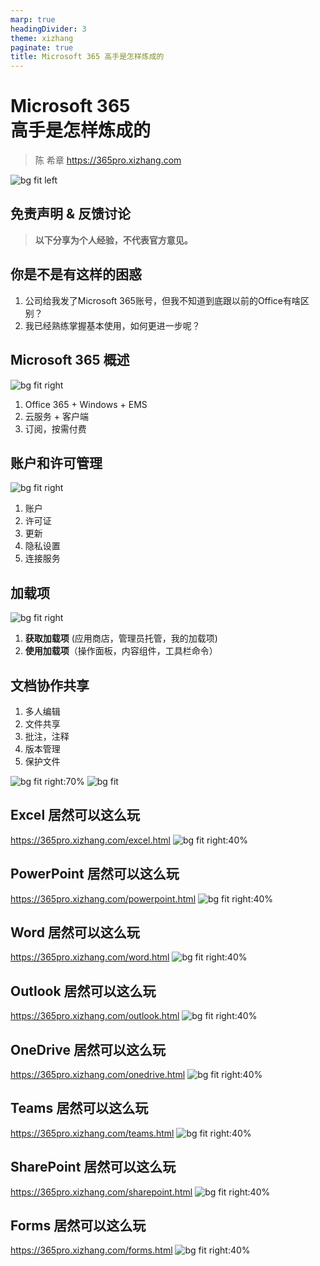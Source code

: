 ```yaml
---
marp: true
headingDivider: 3
theme: xizhang
paginate: true
title: Microsoft 365 高手是怎样炼成的
---
```


#  Microsoft 365 <br /> 高手是怎样炼成的
> 陈 希章 https://365pro.xizhang.com

![bg fit left](images/microsoft-365.png)

## 免责声明 & 反馈讨论

> **以下分享为个人经验，不代表官方意见。**



##  你是不是有这样的困惑
<!-- footer: Microsoft 365的高手是怎样炼成的 https://365pro.xizhang.com -->

1. 公司给我发了Microsoft 365账号，但我不知道到底跟以前的Office有啥区别？
1. 我已经熟练掌握基本使用，如何更进一步呢？

##  Microsoft 365 概述
![bg fit right](images/m365.png)
<!-- _footer: 详情参考 https://www.microsoft.com/zh-cn/microsoft-365 -->
1. Office 365 + Windows + EMS 
1. 云服务 + 客户端 
1. 订阅，按需付费


##  账户和许可管理
![bg fit right](images/account.png)
1. 账户
1. 许可证
1. 更新
1. 隐私设置
1. 连接服务

##  加载项
<!-- _footer: https://appsource.microsoft.com/zh-cn -->
![bg fit right](images/officestore.png)
1. **获取加载项** (应用商店，管理员托管，我的加载项)
1. **使用加载项**（操作面板，内容组件，工具栏命令）

## 文档协作共享

1. 多人编辑
1. 文件共享
1. 批注，注释
1. 版本管理
1. 保护文件

![bg fit right:70%](images/share1.png)
![bg fit](images/share2.png)


## Excel 居然可以这么玩
https://365pro.xizhang.com/excel.html
![bg fit right:40%](images/excel.png)

## PowerPoint 居然可以这么玩
https://365pro.xizhang.com/powerpoint.html
![bg fit right:40%](images/powerpoint.png)


## Word 居然可以这么玩
https://365pro.xizhang.com/word.html
![bg fit right:40%](images/wordicon.png)

## Outlook 居然可以这么玩
https://365pro.xizhang.com/outlook.html
![bg fit right:40%](images/outlook-logo-180x180.png)

## OneDrive 居然可以这么玩
https://365pro.xizhang.com/onedrive.html
![bg fit right:40%](images/onedrive.png)

## Teams 居然可以这么玩
https://365pro.xizhang.com/teams.html
![bg fit right:40%](images/teams.png)


## SharePoint 居然可以这么玩
https://365pro.xizhang.com/sharepoint.html
![bg fit right:40%](images/sharepoint-logo.png)

## Forms 居然可以这么玩
https://365pro.xizhang.com/forms.html
![bg fit right:40%](images/forms-logo.png)